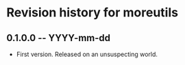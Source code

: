# Revision history for moreutils

## 0.1.0.0 -- YYYY-mm-dd

* First version. Released on an unsuspecting world.
